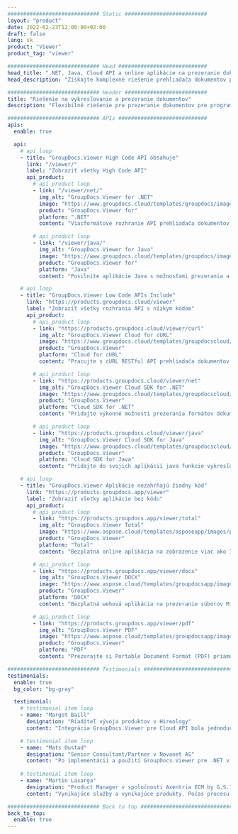 ```yaml
---
############################# Static ##########################
layout: "product"
date: 2022-02-23T12:00:00+02:00
draft: false
lang: sk
product: "Viewer"
product_tag: "viewer"

############################# Head ############################
head_title: ".NET, Java, Cloud API a online aplikácie na prezeranie dokumentov od GroupDocs"
head_description: "Získajte komplexné riešenie prehliadača dokumentov pre aplikácie .NET, Java a Cloud. Prezerajte si bežné formáty dokumentov online pomocou jednoduchej funkcie drag and drop."

############################# Header ##########################
title: "Riešenie na vykresľovanie a prezeranie dokumentov"
description: "Flexibilné riešenie pre prezeranie dokumentov pre programátorov a profesionálov na vykresľovanie a zobrazovanie široko používaných formátov súborov kdekoľvek."

############################# APIs ############################
apis:
  enable: true

  api:
    # api loop
    - title: "GroupDocs.Viewer High Code API obsahuje"
      link: "/viewer/"
      label: "Zobraziť všetky High Code API"
      api_product:
        # api_product loop
        - link: "/viewer/net/"
          img_alt: "GroupDocs.Viewer for .NET"
          image: "https://www.groupdocs.cloud/templates/groupdocs/images/product-logos/groupdocs-viewer-net.png"
          product: "GroupDocs.Viewer for"
          platform: ".NET"
          content: "Viacformátové rozhranie API prehliadača dokumentov pre rámce .NET a Mono na vykreslenie viac ako 190 populárnych formátov súborov z vašich aplikácií."

        # api_product loop
        - link: "/viewer/java/"
          img_alt: "GroupDocs.Viewer for Java"
          image: "https://www.groupdocs.cloud/templates/groupdocs/images/product-logos/groupdocs-viewer-java.png"
          product: "GroupDocs.Viewer for"
          platform: "Java"
          content: "Posilnite aplikácie Java s možnosťami prezerania a vykresľovania dokumentov, aby ste mohli zobrazovať širokú škálu dokumentov, obrázkov a diagramov."

    # api loop
    - title: "GroupDocs.Viewer Low Code APIs Include"
      link: "https://products.groupdocs.cloud/viewer"
      label: "Zobraziť všetky rozhrania API s nízkym kódom"
      api_product:
        # api_product loop
        - link: "https://products.groupdocs.cloud/viewer/curl"
          img_alt: "GroupDocs.Viewer Cloud for cURL"
          image: "https://www.groupdocs.cloud/templates/groupdocscloud/images/sdk/272x272/groupdocs_viewer-for-curl.png"
          product: "GroupDocs.Viewer"
          platform: "Cloud for cURL"
          content: "Pracujte s cURL RESTful API prehliadača dokumentov na rýchle vykreslenie a zobrazenie Microsoft Office, PDF a iných bežných formátov súborov vo vašich aplikáciách."

        # api_product loop
        - link: "https://products.groupdocs.cloud/viewer/net"
          img_alt: "GroupDocs.Viewer Cloud SDK for .NET"
          image: "https://www.groupdocs.cloud/templates/groupdocscloud/images/sdk/272x272/groupdocs_viewer-for-net.png"
          product: "GroupDocs.Viewer"
          platform: "Cloud SDK for .NET"
          content: "Pridajte výkonné možnosti prezerania formátov dokumentov v aplikáciách .NET pomocou Cloud SDK for .NET. Prezerajte si dokumenty vo formáte HTML, PDF alebo ako obrázok."

        # api_product loop
        - link: "https://products.groupdocs.cloud/viewer/java"
          img_alt: "GroupDocs.Viewer Cloud SDK for Java"
          image: "https://www.groupdocs.cloud/templates/groupdocscloud/images/sdk/272x272/groupdocs_viewer-for-java.png"
          product: "GroupDocs.Viewer"
          platform: "Cloud SDK for Java"
          content: "Pridajte do svojich aplikácií java funkcie vykresľovania dokumentov s vysokou presnosťou pomocou špeciálne navrhnutej súpravy SDK pre prehliadač dokumentov pre jazyk Java."

    # api loop
    - title: "GroupDocs.Viewer Aplikácie nezahŕňajú žiadny kód" 
      link: "https://products.groupdocs.app/viewer"
      label: "Zobraziť všetky aplikácie bez kódu"
      api_product:
        # api_product loop
        - link: "https://products.groupdocs.app/viewer/total"
          img_alt: "GroupDocs.Viewer Total"
          image: "https://www.aspose.cloud/templates/asposeapp/images/products/logo/aspose_viewer-app.png"
          product: "GroupDocs.Viewer"
          platform: "Total"
          content: "Bezplatná online aplikácia na zobrazenie viac ako 190 formátov súborov z ľubovoľného prehliadača podľa vášho výberu."

        # api_product loop
        - link: "https://products.groupdocs.app/viewer/docx"
          img_alt: "GroupDocs.Viewer DOCX"
          image: "https://www.aspose.cloud/templates/groupdocsapp/images/products/logo/groupdocs_words-app.png"
          product: "GroupDocs.Viewer"
          platform: "DOCX"
          content: "Bezplatná webová aplikácia na prezeranie súborov Microsoft Word online z akéhokoľvek zariadenia."

        # api_product loop
        - link: "https://products.groupdocs.app/viewer/pdf"
          img_alt: "GroupDocs.Viewer PDF"
          image: "https://www.aspose.cloud/templates/groupdocsapp/images/products/logo/groupdocs_pdf-app.png"
          product: "GroupDocs.Viewer"
          platform: "PDF"
          content: "Prezerajte si Portable Document Format (PDF) priamo z vášho webového prehliadača."

############################# Testimonials ###############################
testimonials:
  enable: true
  bg_color: "bg-gray"

  testimonial:
    # testimonial item loop
    - name: "Margot Baill"
      designation: "Riaditeľ vývoja produktov v Hireology"
      content: "Integrácia GroupDocs.Viewer pre Cloud API bola jednoduchá s ich fantastickou súpravou Ruby SDK. Nie je tam až tak veľa spoločností, ktoré sú ochotné s nami spolupracovať na tom, čo chceme. Je to skvelé partnerstvo."

    # testimonial item loop
    - name: "Mats Oustad"
      designation: "Senior Consultant/Partner v Novanet AS"
      content: "Po implementácii a použití GroupDocs.Viewer pre .NET v projekte to vyzerá, že funguje veľmi dobre. Testoval som s množstvom dokumentov a zatiaľ je to dobré. Všetko, čo som naň hodil, sa pekne vykresľuje a vyzerá rovnako dobre ako v prehliadači PDF alebo MS Word."
              
    # testimonial item loop
    - name: "Martin Lasarga"
      designation: "Product Manager v spoločnosti Axentria ECM by G.S.I."
      content: "Vynikajúce služby a vynikajúce produkty. Počas procesu implementácie GroupDocs.Viewer pre .NET boli mimoriadne nápomocní a pohotoví, nemôžeme ich dostatočne odporučiť."

############################# Back to top ###############################
back_to_top:
  enable: true
---
```

